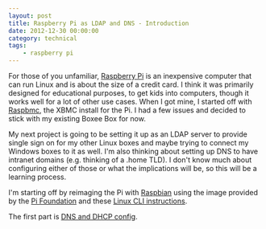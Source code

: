 ```yaml
---
layout: post
title: Raspberry Pi as LDAP and DNS - Introduction
date: 2012-12-30 00:00:00
category: technical
tags:
    - raspberry pi
---
```

For those of you unfamiliar, [Raspberry Pi](http://www.raspberrypi.org/) is an inexpensive computer that can run Linux and is about the size of a credit card. I think it was primarily designed for educational purposes, to get kids into computers, though it works well for a lot of other use cases. When I got mine, I started off with [Raspbmc](http://www.raspbmc.com/), the XBMC install for the Pi. I had a few issues and decided to stick with my existing Boxee Box for now.

My next project is going to be setting it up as an LDAP server to provide single sign on for my other Linux boxes and maybe trying to connect my Windows boxes to it as well. I'm also thinking about setting up DNS to have intranet domains (e.g. thinking of a .home TLD). I don't know much about configuring either of those or what the implications will be, so this will be a learning process.

I'm starting off by reimaging the Pi with [Raspbian](http://www.raspbian.org/) using the image provided by the [Pi Foundation](http://www.raspberrypi.org/downloads) and these [Linux CLI instructions](http://elinux.org/RPi_Easy_SD_Card_Setup#Copying_an_image_to_the_SD_card_in_Linux_.28command_line.29).

The first part is [DNS and DHCP config](http://www.andrewoberstar.com/blog/2012/12/30/raspberry-pi-as-server-dns-and-dhcp).
